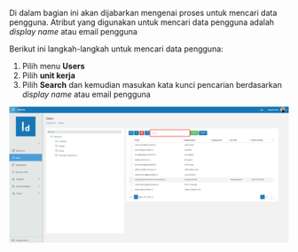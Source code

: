 Di dalam bagian ini akan dijabarkan mengenai proses untuk mencari data pengguna. Atribut yang digunakan untuk mencari data pengguna
adalah *display name* atau email pengguna

Berikut ini langkah-langkah untuk mencari data pengguna:

1. Pilih menu **Users**
2. Pilih **unit kerja**
3. Pilih **Search** dan kemudian masukan kata kunci pencarian berdasarkan *display name* atau email pengguna

![Gambar](_static/Gambar2.2.png/?sanitize=true)